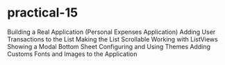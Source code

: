 # practical-15
Building a Real Application (Personal Expenses Application) Adding User Transactions to the List Making the List Scrollable Working with ListViews Showing a Modal Bottom Sheet Configuring and Using Themes Adding Customs Fonts and Images to the Application
